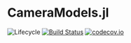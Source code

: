 # CameraModels.jl

![Lifecycle](https://img.shields.io/badge/lifecycle-experimental-orange.svg)<!--
![Lifecycle](https://img.shields.io/badge/lifecycle-maturing-blue.svg)
![Lifecycle](https://img.shields.io/badge/lifecycle-stable-green.svg)
![Lifecycle](https://img.shields.io/badge/lifecycle-retired-orange.svg)
![Lifecycle](https://img.shields.io/badge/lifecycle-archived-red.svg)
![Lifecycle](https://img.shields.io/badge/lifecycle-dormant-blue.svg) -->
[![Build Status](https://travis-ci.com/yakir12/CameraModels.jl.svg?branch=master)](https://travis-ci.com/yakir12/CameraModels.jl)
[![codecov.io](http://codecov.io/github/yakir12/CameraModels.jl/coverage.svg?branch=master)](http://codecov.io/github/yakir12/CameraModels.jl?branch=master)
